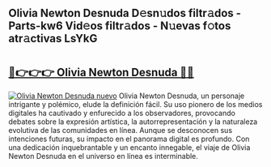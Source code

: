 ## Olivia Newton Desnuda D𝚎sn𝚞dos filtr𝚊dos - Parts-kw6 Vid𝚎os filtr𝚊dos - N𝚞evas f𝚘tos atr𝚊ctivas LsYkG

# <h2><a href="http://mb9r7mm.tromn.icu/?c=Olivia+Newton+Desnuda">🔗👉👉👉 Olivia Newton Desnuda 🔗🔗</a></h2>

[![Olivia Newton Desnuda nuevo](https://i.imgur.com/pEAQMta.gif)](http://mb9r7mm.tromn.icu/?c=Olivia+Newton+Desnuda)
Olivia Newton Desnuda, un personaje intrigante y polémico, elude la definición fácil. Su uso pionero de los medios digitales ha cautivado y enfurecido a los observadores, provocando debates sobre la expresión artística, la autorrepresentación y la naturaleza evolutiva de las comunidades en línea. Aunque se desconocen sus intenciones futuras, su impacto en el panorama digital es profundo. Con una dedicación inquebrantable y un encanto innegable, el viaje de Olivia Newton Desnuda en el universo en línea es interminable.
